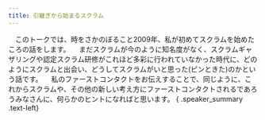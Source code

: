 ```yaml
---
title: 引継ぎから始まるスクラム
---
```

　このトークでは、時をさかのぼること2009年、私が初めてスクラムを始めたころの話をします。
　まだスクラムが今のように知名度がなく、スクラムギャザリングや認定スクラム研修がこれほど多彩に行われていなかった時代に、どのようにスクラムと出会い、どうしてスクラムがいと思った(ピンときた)のかという話です。
　私のファーストコンタクトをお伝えすることで、同じように、これからスクラムや、その他の新しい考え方にファーストコンタクトされるであろうみなさんに、何らかのヒントになればと思います。
{ .speaker_summary .text-left}
